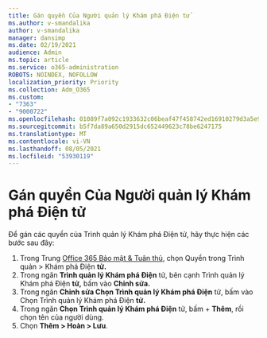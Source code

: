 ```yaml
---
title: Gán quyền Của Người quản lý Khám phá Điện tử
ms.author: v-smandalika
author: v-smandalika
manager: dansimp
ms.date: 02/19/2021
audience: Admin
ms.topic: article
ms.service: o365-administration
ROBOTS: NOINDEX, NOFOLLOW
localization_priority: Priority
ms.collection: Adm_O365
ms.custom:
- "7363"
- "9000722"
ms.openlocfilehash: 01089f7a092c1933632c06beaf47f458742ed16910279d3a5e90a35503bd1cbf
ms.sourcegitcommit: b5f7da89a650d2915dc652449623c78be6247175
ms.translationtype: MT
ms.contentlocale: vi-VN
ms.lasthandoff: 08/05/2021
ms.locfileid: "53930119"
---
```

# <a name="assign-ediscovery-manager-permissions"></a>Gán quyền Của Người quản lý Khám phá Điện tử

Để gán các quyền của Trình quản lý Khám phá Điện tử, hãy thực hiện các bước sau đây:

1. Trong Trung [Office 365 Bảo mật & Tuân thủ](https://sip.protection.office.com/), chọn Quyền trong Trình quản > Khám phá Điện **tử.**
2. Trong ngăn **Trình quản lý Khám phá Điện** tử, bên cạnh Trình quản lý Khám phá Điện **tử,** bấm vào **Chỉnh sửa.**
3. Trong ngăn **Chỉnh sửa Chọn Trình quản lý Khám phá Điện** tử, bấm vào Chọn Trình quản lý Khám phá Điện **tử.**
4. Trong ngăn **Chọn Trình quản lý Khám phá Điện** tử, bấm + **Thêm**, rồi chọn tên của người dùng.
5. Chọn **Thêm > Hoàn > Lưu**.